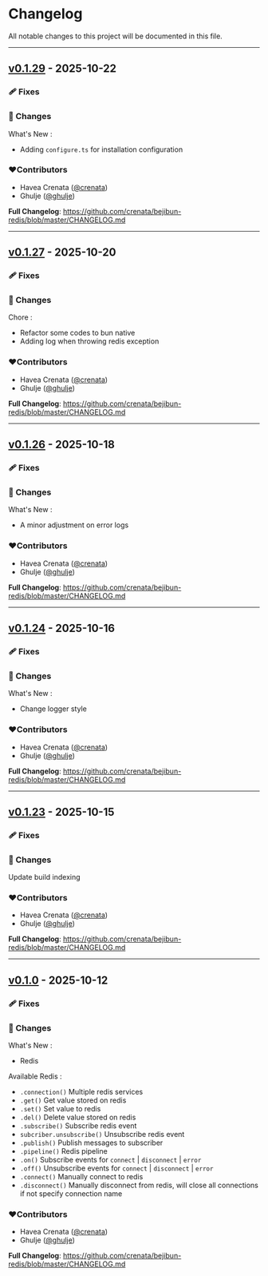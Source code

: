 # Changelog
All notable changes to this project will be documented in this file.

---

## [v0.1.29](https://github.com/crenata/bejibun-redis/compare/v0.1.27...v0.1.29) - 2025-10-22

### 🩹 Fixes

### 📖 Changes
What's New :
- Adding `configure.ts` for installation configuration

### ❤️Contributors
- Havea Crenata ([@crenata](https://github.com/crenata))
- Ghulje ([@ghulje](https://github.com/ghulje))

**Full Changelog**: https://github.com/crenata/bejibun-redis/blob/master/CHANGELOG.md

---

## [v0.1.27](https://github.com/crenata/bejibun-redis/compare/v0.1.26...v0.1.27) - 2025-10-20

### 🩹 Fixes

### 📖 Changes
Chore :
- Refactor some codes to bun native
- Adding log when throwing redis exception

### ❤️Contributors
- Havea Crenata ([@crenata](https://github.com/crenata))
- Ghulje ([@ghulje](https://github.com/ghulje))

**Full Changelog**: https://github.com/crenata/bejibun-redis/blob/master/CHANGELOG.md

---

## [v0.1.26](https://github.com/crenata/bejibun-redis/compare/v0.1.24...v0.1.26) - 2025-10-18

### 🩹 Fixes

### 📖 Changes
What's New :
- A minor adjustment on error logs

### ❤️Contributors
- Havea Crenata ([@crenata](https://github.com/crenata))
- Ghulje ([@ghulje](https://github.com/ghulje))

**Full Changelog**: https://github.com/crenata/bejibun-redis/blob/master/CHANGELOG.md

---

## [v0.1.24](https://github.com/crenata/bejibun-redis/compare/v0.1.23...v0.1.24) - 2025-10-16

### 🩹 Fixes

### 📖 Changes
What's New :
- Change logger style

### ❤️Contributors
- Havea Crenata ([@crenata](https://github.com/crenata))
- Ghulje ([@ghulje](https://github.com/ghulje))

**Full Changelog**: https://github.com/crenata/bejibun-redis/blob/master/CHANGELOG.md

---

## [v0.1.23](https://github.com/crenata/bejibun-redis/compare/v0.1.0...v0.1.23) - 2025-10-15

### 🩹 Fixes

### 📖 Changes
Update build indexing

### ❤️Contributors
- Havea Crenata ([@crenata](https://github.com/crenata))
- Ghulje ([@ghulje](https://github.com/ghulje))

**Full Changelog**: https://github.com/crenata/bejibun-redis/blob/master/CHANGELOG.md

---

## [v0.1.0](https://github.com/crenata/bejibun-redis/compare/v0.1.0...v0.1.0) - 2025-10-12

### 🩹 Fixes

### 📖 Changes
What's New :
- Redis

Available Redis :
- `.connection()` Multiple redis services
- `.get()` Get value stored on redis
- `.set()` Set value to redis
- `.del()` Delete value stored on redis
- `.subscribe()` Subscribe redis event
- `subcriber.unsubscribe()` Unsubscribe redis event
- `.publish()` Publish messages to subscriber
- `.pipeline()` Redis pipeline
- `.on()` Subscribe events for `connect` | `disconnect` | `error`
- `.off()` Unsubscribe events for `connect` | `disconnect` | `error`
- `.connect()` Manually connect to redis
- `.disconnect()` Manually disconnect from redis, will close all connections if not specify connection name

### ❤️Contributors
- Havea Crenata ([@crenata](https://github.com/crenata))
- Ghulje ([@ghulje](https://github.com/ghulje))

**Full Changelog**: https://github.com/crenata/bejibun-redis/blob/master/CHANGELOG.md